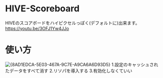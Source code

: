 # HIVE-Scoreboard
HIVEのスコアボードをハイピクセルっぽく(デフォルトに)出来ます。
https://youtu.be/3OFJ1Yw4JJo

# 使い方
![{8AD1EDCA-5E03-467A-9C7E-A9CA6A6D93D5}](https://github.com/user-attachments/assets/112b7fdc-12d3-4ca2-abd0-56ed87af5653)
1.設定のキャッシュされたデータをすべて消す
2.リソパを導入する
3.有効化しなくていい
